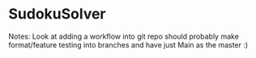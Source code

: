 # SudokuSolver
Notes:
  Look at adding a workflow into git repo
  should probably make format/feature testing into branches and have just Main as the master :)
  
